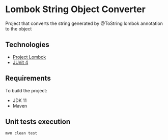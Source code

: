 # Lombok String Object Converter
Project that converts the string generated by @ToString lombok annotation to the object

## Technologies

* [Project Lombok](https://projectlombok.org/)
* [JUnit 4](https://junit.org/junit4)

## Requirements

To build the project:
* JDK 11
* Maven

## Unit tests execution

```
mvn clean test
```





